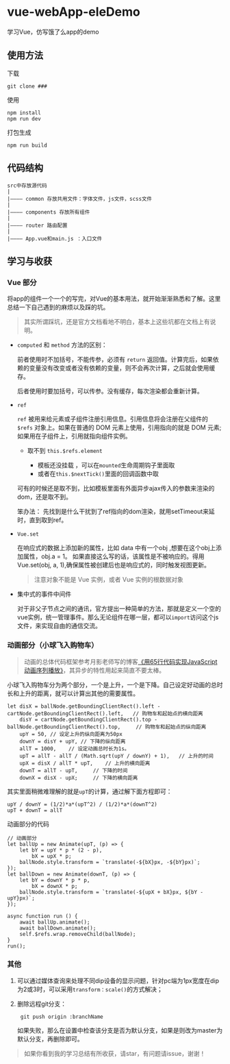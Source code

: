 # vue-webApp-eleDemo

学习Vue，仿写饿了么app的demo

## 使用方法

下载

    git clone ###
    
使用

    npm install
    npm run dev
    
打包生成

    npm run build

## 代码结构

    src中存放源代码
    |
    |———— common 存放共用文件：字体文件，js文件，scss文件
    |
    |———— components 存放所有组件
    |
    |———— router 路由配置
    |
    |———— App.vue和main.js ：入口文件
    
## 学习与收获

### Vue 部分
将app的组件一个一个的写完，对Vue的基本用法，就开始渐渐熟悉和了解。这里总结一下自己遇到的麻烦以及踩的坑。
> 其实所谓踩坑，还是官方文档看地不明白，基本上这些坑都在文档上有说明。

- `computed` 和 `method` 方法的区别： 

    前者使用时不加括号，不能传参，必须有 `return` 返回值。计算完后，如果依赖的变量没有改变或者没有依赖的变量，则不会再次计算，之后就会使用缓存。
    
    后者使用时要加括号，可以传参。没有缓存，每次渲染都会重新计算。

- `ref`

	`ref` 被用来给元素或子组件注册引用信息。引用信息将会注册在父组件的 `$refs` 对象上。如果在普通的 DOM 元素上使用，引用指向的就是 DOM 元素; 如果用在子组件上，引用就指向组件实例。

	- 取不到 `this.$refs.element`
		
		- 模板还没挂载 ，可以在`mounted`生命周期钩子里面取
		- 或者在`this.$nextTick()`里面的回调函数中取

	可有的时候还是取不到，比如模板里面有外面异步ajax传入的参数来渲染的dom，还是取不到。

	笨办法： 先找到是什么干扰到了ref指向的dom渲染，就用setTimeout来延时，直到取到ref。

- `Vue.set`

    在响应式的数据上添加新的属性，比如 data 中有一个obj ,想要在这个obj上添加属性，obj.a = 1。 如果直接这么写的话，该属性是不被响应的。得用 Vue.set(obj, a, 1),确保属性被创建后也是响应式的，同时触发视图更新。
    
    > 注意对象不能是 Vue 实例，或者 Vue 实例的根数据对象
  	
- 集中式的事件中间件
    
    对于非父子节点之间的通讯，官方提出一种简单的方法，那就是定义一个空的vue实例，统一管理事件。那么无论组件在哪一层，都可以`import`访问这个js文件，来实现自由的通信交流。

### 动画部分（小球飞入购物车）

> 动画的总体代码框架参考月影老师写的博客[《用65行代码实现JavaScript动画序列播放》](https://www.h5jun.com/post/sixty-lines-of-code-animation.html)，其异步的特性用起来简直不要太棒。

小球飞入购物车分为两个部分，一个是上升，一个是下降。自己设定好动画的总时长和上升的距离，就可以计算出其他的需要属性。

    let disX = ballNode.getBoundingClientRect().left - cartNode.getBoundingClientRect().left,   // 购物车和起始点的横向距离
        disY = cartNode.getBoundingClientRect().top - ballNode.getBoundingClientRect().top,     // 购物车和起始点的纵向距离
        upY = 50, // 设定上升的纵向距离为50px
        downY = disY + upY, // 下降的纵向距离
        allT = 1000,    // 设定动画总时长为1s。
        upT = allT - allT / (Math.sqrt(upY / downY) + 1),   // 上升的时间
        upX = disX / allT * upT,    // 上升的横向距离
        downT = allT - upT,     // 下降的时间
        downX = disX - upX;     // 下降的横向距离
        
其实里面稍微难理解的就是`upT`的计算，通过解下面方程即可：

    upY / downY = (1/2)*a*(upT^2) / (1/2)*a*(downT^2)
    upT + downT = allT
    
动画部分的代码

    // 动画部分
    let ballUp = new Animate(upT, (p) => {
        let bY = upY * p * (2 - p),
            bX = upX * p;
        ballNode.style.transform = `translate(-${bX}px, -${bY}px)`;
    });
    let ballDown = new Animate(downT, (p) => {
        let bY = downY * p * p,
            bX = downX * p;
        ballNode.style.transform = `translate(-${upX + bX}px, ${bY - upY}px)`;
    });

    async function run () {
        await ballUp.animate();
        await ballDown.animate();
        self.$refs.wrap.removeChild(ballNode);
    }
    run();

### 其他

1. 可以通过媒体查询来处理不同dip设备的显示问题，针对pc端为1px宽度在dip为2或3时，可以采用`transform：scale()`的方式解决；
2. 删除远程git分支： 
    
        git push origin :branchName
    如果失败，那么在设置中检查该分支是否为默认分支，如果是则改为master为默认分支，再删除即可。

> 如果你看到我的学习总结有所收获，请star，有问题请issue，谢谢！
